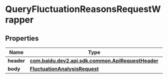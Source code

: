 

# QueryFluctuationReasonsRequestWrapper


## Properties

Name | Type | Description | Notes
------------ | ------------- | ------------- | -------------
**header** | [**com.baidu.dev2.api.sdk.common.ApiRequestHeader**](com.baidu.dev2.api.sdk.common.ApiRequestHeader.md) |  |  [optional]
**body** | [**FluctuationAnalysisRequest**](FluctuationAnalysisRequest.md) |  |  [optional]



